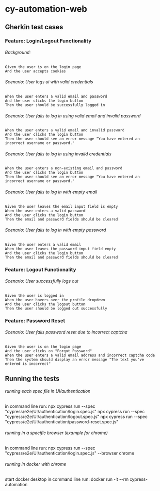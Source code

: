 # cy-automation-web

## Gherkin test cases

### Feature: Login/Logout Functionality
    
 ###### Background:
    Given the user is on the login page
    And the user accepts cookies
    

  ###### Scenario: User logs ui with valid credentials
    When the user enters a valid email and password
    And the user clicks the login button
    Then the user should be successfully logged in

  ###### Scenario: User fails to log in using valid email and invalid password
    When the user enters a valid email and invalid password
    And the user clicks the login button
    Then the user should see an error message "You have entered an incorrect username or password."

  ###### Scenario: User fails to log in using invalid credentials
    When the user enters a non-existing email and password
    And the user clicks the login button
    Then the user should see an error message "You have entered an incorrect username or password."

  ###### Scenario: User fails to log in with empty email
    Given the user leaves the email input field is empty
    When the user enters a valid password
    And the user clicks the login button
    Then the email and password fields should be cleared

  ###### Scenario: User fails to log in with empty password
    Given the user enters a valid email
    When the user leaves the password input field empty
    And the user clicks the login button
    Then the email and password fields should be cleared

### Feature: Logout Functionality

  ###### Scenario: User successfully logs out
    Given the user is logged in
    When the user hovers over the profile dropdown
    And the user clicks the logout button
    Then the user should be logged out successfully

### Feature: Password Reset

  ###### Scenario: User fails password reset due to incorrect captcha
    Given the user is on the login page
    And the user clicks on "Forgot Password"
    When the user enters a valid email address and incorrect captcha code
    Then the system should display an error message "The text you've entered is incorrect"

## Running the tests

###### running each spec file in UI/authentication 
in command line run:
npx cypress run --spec "cypress/e2e/UI/authentication/login.spec.js"
npx cypress run --spec "cypress/e2e/UI/authentication/logout.spec.js"
npx cypress run --spec "cypress/e2e/UI/authentication/password-reset.spec.js"

###### running in a specific browser (example for chrome) 
in command line run: npx cypress run --spec "cypress/e2e/UI/authentication/login.spec.js" --browser chrome

###### running in docker with chrome
start docker desktop
in command line run: docker run -it --rm cypress-automation
